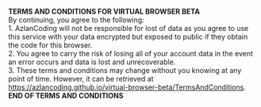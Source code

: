 
**TERMS AND CONDITIONS FOR VIRTUAL BROWSER BETA**<br>
    By continuing, you agree to the following: <br>
    1. AzlanCoding will not be responsible for lost of data as you agree to use this service with your data encrypted but exposed to public if they obtain the code for this browser. <br>
    2. You agree to carry the risk of losing all of your account data in the event an error occurs and data is lost and unrecoverable. <br>
    3. These terms and conditions may change without you knowing at any point of time. However, it can be retrieved at https://azlancoding.github.io/virtual-browser-beta/TermsAndConditions. <br>
**END OF TERMS AND CONDITIONS**
